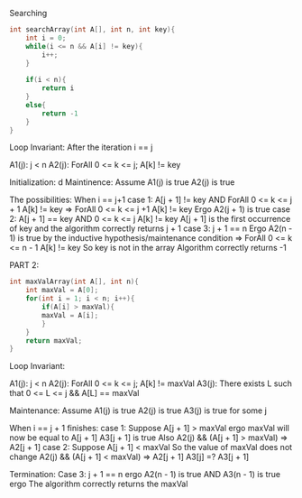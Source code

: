 Searching

```cpp
int searchArray(int A[], int n, int key){
	int i = 0;
	while(i <= n && A[i] != key){
		i++;
	}
	
	if(i < n){
		return i
	}
	else{
		return -1
	}
}
```

Loop Invariant:
	After the iteration i == j

A1(j): j < n
A2(j): ForAll 0 <= k <= j;  A\[k] != key

Initialization:
	d
Maintinence:
	Assume A1(j) is true
	A2(j) is true

The possibilities:
	When i == j+1
		case 1: A\[j + 1] != key
			AND   ForAll 0 <= k <= j + 1     A\[k] != key
			=> ForAll 0 <= k <= j +1      A\[k] != key
			Ergo   A2(j + 1) is true
		case 2: A\[j + 1] == key
			AND   0 <= k <= j     A\[k] != key
			A\[j + 1] is the first occurrence of key and the algorithm correctly returns j + 1
		case 3: j + 1 == n
			Ergo A2\(n - 1) is true by the inductive hypothesis/maintenance condition
			=> ForAll 0 <= k <= n - 1     A\[k] != key
			So key is not in the array
			Algorithm correctly returns -1




PART 2:

```cpp
int maxValArray(int A[], int n){
	int maxVal = A[0];
	for(int i = 1; i < n; i++){
		if(A[i] > maxVal){
		maxVal = A[i];
		}	
	}
	return maxVal;
}
```

Loop Invariant:

A1(j): j < n
A2(j): ForAll 0 <= k <= j;  A\[k] != maxVal
A3(j): There exists L such that 0 <= L <= j && A\[L] == maxVal

Maintenance:
	Assume
		A1(j) is true
		A2(j) is true
		A3(j) is true
	for some j

When i == j + 1 finishes:
	case 1: Suppose A\[j + 1] > maxVal
		ergo maxVal will now be equal to A\[j + 1]
		A3\[j + 1] is true
		Also A2(j) && (A\[j + 1] > maxVal) => A2\[j + 1]
	case 2: Suppose A\[j + 1] < maxVal
		So the value of maxVal does not change
		A2(j) && (A\[j + 1] < maxVal) => A2\[j + 1]
		A3\[j] =? A3\[j + 1]

Termination:
Case 3:
	j + 1 == n
	ergo A2(n - 1) is true AND A3(n - 1) is true
	ergo The algorithm correctly returns the maxVal

